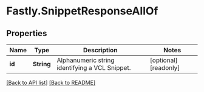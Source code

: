 # Fastly.SnippetResponseAllOf

## Properties

Name | Type | Description | Notes
------------ | ------------- | ------------- | -------------
**id** | **String** | Alphanumeric string identifying a VCL Snippet. | [optional] [readonly] 



[[Back to API list]](../../README.md#endpoints) [[Back to README]](../../README.md)
